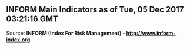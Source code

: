 ## INFORM Main Indicators as of Tue, 05 Dec 2017 03:21:16 GMT

Source: **INFORM (Index For Risk Management) - http://www.inform-index.org**